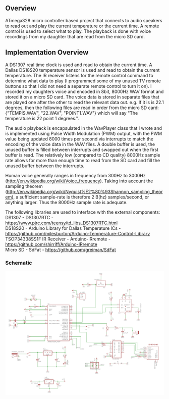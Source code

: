 ## Overview 
ATmega328 micro controller based project that connects to audio speakers to read out and play the current temperature or the current time.  A remote control is used to select what to play. The playback is done with voice recordings from my daughter that are read from the micro SD card.

## Implementation Overview 
A DS1307 real time clock is used and read to obtain the current time. A Dallas DS18S20 temperature sensor is used and read to obtain the current temperature. The IR receiver listens for the remote control command to determine what data to play (I programmed some of my unused TV remote buttons so that I did not need a separate remote control to turn it on).  I recorded my daughters voice and encoded in 8bit, 8000Hz WAV format and stored it on a micro SD card. The voice data is stored in separate files that are played one after the other to read the relevant data out. e.g. If it is is 22.1 degrees, then the following files are read in order from the micro SD card: {"TEMPIS.WAV", "22.WAV", "POINT1.WAV"} which will say "The temperature is 22 point 1 degrees.".

The audio playback is encapsulated in the WavPlayer class that I wrote and is implemented using Pulse Width Modulation (PWM) output, with the PWM value being updated 8000 times per second via interrupts to match the encoding of the voice data in the WAV files. A double buffer is used, the unused buffer is filled between interrupts and swapped out when the first buffer is read. The relatively low (compared to CD quality) 8000Hz sample rate allows for more than enough time to read from the SD card and fill the unused buffer between the interrupts.

Human voice generally ranges in frequency from 300Hz to 3000Hz (http://en.wikipedia.org/wiki/Voice_frequency). Taking into account the  sampling theorem (http://en.wikipedia.org/wiki/Nyquist%E2%80%93Shannon_sampling_theorem), a sufficient sample-rate is therefore 2 B(hz) samples/second, or anything larger. Thus the 8000Hz sample rate is adequate.

The following libraries are used to interface with the external components:  
DS1307 - DS1307RTC - https://www.pjrc.com/teensy/td_libs_DS1307RTC.html  
DS18S20 - Arduino Library for Dallas Temperature ICs - https://github.com/milesburton/Arduino-Temperature-Control-Library  
TSOP34338SS1F IR Receiver - Arduino-IRremote - https://github.com/shirriff/Arduino-IRremote  
Micro SD - SdFat - https://github.com/greiman/SdFat  

### Schematic
![Schematic](https://raw.githubusercontent.com/darkosancanin/g_and_c_speaker/master/images/schematic.png)